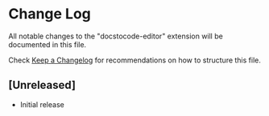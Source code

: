 # Change Log

All notable changes to the "docstocode-editor" extension will be documented in this file.

Check [Keep a Changelog](http://keepachangelog.com/) for recommendations on how to structure this file.

## [Unreleased]

- Initial release
